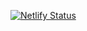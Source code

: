 [![Netlify Status](https://api.netlify.com/api/v1/badges/3bc20c6f-2609-43ae-8c7b-d800863eac23/deploy-status)](https://app.netlify.com/sites/ydw/deploys)
